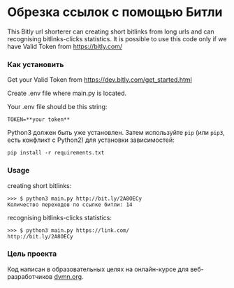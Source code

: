 # Обрезка ссылок с помощью Битли

This Bitly url shorterer can creating short bitlinks from long urls and can recognising 
bitlinks-clicks statistics.
It is possible to use this code only if we have Valid Token from https://bitly.com/

### Как установить
Get your Valid Token from https://dev.bitly.com/get_started.html

Create .env file where main.py is located.

Your .env file should be this string:
```
TOKEN=**your token**
```


Python3 должен быть уже установлен. 
Затем используйте `pip` (или `pip3`, есть конфликт с Python2) для установки зависимостей:
```
pip install -r requirements.txt
```
### Usage

creating short bitlinks:
```
>>> $ python3 main.py http://bit.ly/2A8OECy
Количество переходов по ссылке битли: 14
```

recognising bitlinks-clicks statistics:
```
>>> $ python3 main.py https://link.com/
http://bit.ly/2A8OECy
```

### Цель проекта

Код написан в образовательных целях на онлайн-курсе для веб-разработчиков [dvmn.org](https://dvmn.org/).
